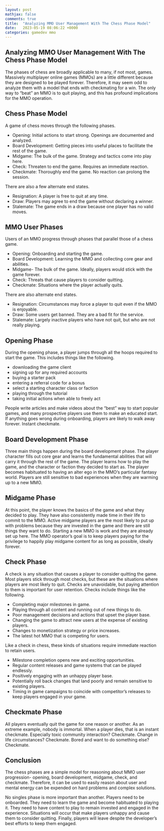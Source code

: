 ```yaml
---
layout: post
mathjax: false
comments: true
title:  "Analyzing MMO User Management With The Chess Phase Model"
date:   2023-05-19 08:06:22 +0000
categories: gamedev mmo
---
```

## Analyzing MMO User Management With The Chess Phase Model

The phases of chess are broadly applicable to many, if not most, games.
Massively multiplayer online games (MMOs) are a little different because
they are designed to be played forever.  Therefore, it may seem odd to
analyze them with a model that ends with checkmating for a win.  The only
way to “beat” an MMO is to quit playing, and this has profound implications
for the MMO operation.

## Chess Phase Model

A game of chess moves through the following phases.

* Opening: Initial actions to start strong. Openings are documented and analyzed.
* Board Development: Getting pieces into useful places to facilitate the rest of the game.
* Midgame: The bulk of the game. Strategy and tactics come into play here.
* Check: Threaten to end the game. Requires an immediate reaction.
* Checkmate: Thoroughly end the game. No reaction can prolong the session.

There are also a few alternate end states.

* Resignation: A player is free to quit at any time.
* Draw: Players may agree to end the game without declaring a winner.
* Stalemate: The game ends in a draw because one player has no valid moves.

## MMO User Phases

Users of an MMO progress through phases that parallel those of a chess game.

* Opening: Onboarding and starting the game.
* Board Development: Learning the MMO and collecting core gear and abilities.
* Midgame- The bulk of the game. Ideally, players would stick with the game forever.
* Check: Threats that cause players to consider quitting.
* Checkmate: Situations where the player actually quits.

There are also alternate end states.

* Resignation: Circumstances may force a player to quit even if the MMO is enjoyable.
* Draw: Some users get banned. They are a bad fit for the service.
* Stalemate: Largely inactive players who have not quit, but who are not really playing.

## Opening Phase

During the opening phase, a player jumps through all the hoops required to
start the game.  This includes things like the following.

* downloading the game client
* signing up for any required accounts
* buying a starter pack
* entering a referral code for a bonus
* select a starting character class or faction
* playing through the tutorial
* taking initial actions when able to freely act

People write articles and make videos about the “best” way to start
popular games, and many prospective players use them to make an educated
start.  If anything goes wrong during onboarding, players are likely to
walk away forever.  Instant checkmate.

## Board Development Phase

Three main things happen during the board development phase.  The player
character fills out core gear and learns the fundamental abilities that
will carry it through the rest of the game.  The player learns how to play
the game, and the character or faction they decided to start as.  The
player becomes habituated to having an alter ego in the MMO’s particular
fantasy world.  Players are still sensitive to bad experiences when they
are warming up to a new MMO.

## Midgame Phase

At this point, the player knows the basics of the game and what they
decided to play.  They have also consistently made time in their life to
commit to the MMO.  Active midgame players are the most likely to put up
with problems because they are invested in the game and there are still
things they want to do.  Starting a new MMO is work and they are already
set up here.  The MMO operator’s goal is to keep players paying for the
privilege to happily play midgame content for as long as possible, ideally
forever.

## Check Phase

A check is any situation that causes a player to consider quitting the
game.  Most players stick through most checks, but these are the situations
where players are most likely to quit.  Checks are unavoidable, but paying
attention to them is important for user retention.  Checks include things
like the following.

* Completing major milestones in game.
* Playing through all content and running out of new things to do.
* Poor management decisions and actions that upset the player base.
* Changing the game to attract new users at the expense of existing players.
* Changes to monetization strategy or price increases.
* The latest hot MMO that is competing for users.

Like a check in chess, these kinds of situations require immediate reaction
to retain users.

* Milestone completion opens new and exciting opportunities.
* Regular content releases and game systems that can be played endlessly.
* Positively engaging with an unhappy player base.
* Potentially roll back changes that land poorly and remain sensitive to existing players.
* Timing in game campaigns to coincide with competitor’s releases to keep players engaged in your game.

## Checkmate Phase

All players eventually quit the game for one reason or another.  As an
extreme example, nobody is immortal.  When a player dies, that is an
instant checkmate. Especially toxic community interaction? Checkmate.
Change in life circumstances? Checkmate. Bored and want to do something
else? Checkmate.

## Conclusion

The chess phases are a simple model for reasoning about MMO user
progression- opening, board development, midgame, check, and checkmate.
Therefore, it can be used to easily reason about user and mental energy
can be expended on hard problems and complex solutions.

No singles phase is more important than another.  Players need to be
onboarded.  They need to learn the game and become habituated to playing
it.  They need to have content to play to remain invested and engaged in
the experience.  Situations will occur that make players unhappy and cause
them to consider quitting.  Finally, players will leave despite the
developer’s best efforts to keep them engaged.

